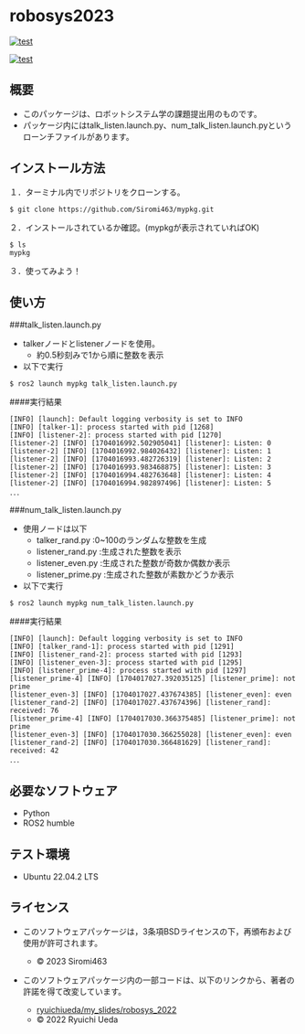 # robosys2023
[![test](https://github.com/Siromi463/mypkg/actions/workflows/test.yml/badge.svg)](https://github.com/Siromi463/mypkg/actions/workflows/test.yml)

[![test](https://github.com/Siromi463/mypkg/actions/workflows/test_num.yml/badge.svg)](https://github.com/Siromi463/mypkg/actions/workflows/test_num.yml)

## 概要

* このパッケージは、ロボットシステム学の課題提出用のものです。
* パッケージ内にはtalk_listen.launch.py、num_talk_listen.launch.pyというローンチファイルがあります。

## インストール方法


１．ターミナル内でリポジトリをクローンする。
```
$ git clone https://github.com/Siromi463/mypkg.git
```

２．インストールされているか確認。(mypkgが表示されていればOK)
```
$ ls
mypkg
```

３．使ってみよう！

## 使い方

###talk_listen.launch.py

* talkerノードとlistenerノードを使用。
	* 約0.5秒刻みで1から順に整数を表示
* 以下で実行
```
$ ros2 launch mypkg talk_listen.launch.py
```
####実行結果
```
[INFO] [launch]: Default logging verbosity is set to INFO
[INFO] [talker-1]: process started with pid [1268]
[INFO] [listener-2]: process started with pid [1270]
[listener-2] [INFO] [1704016992.502905041] [listener]: Listen: 0
[listener-2] [INFO] [1704016992.984026432] [listener]: Listen: 1
[listener-2] [INFO] [1704016993.482726319] [listener]: Listen: 2
[listener-2] [INFO] [1704016993.983468875] [listener]: Listen: 3
[listener-2] [INFO] [1704016994.482763648] [listener]: Listen: 4
[listener-2] [INFO] [1704016994.982897496] [listener]: Listen: 5
．．．
```

###num_talk_listen.launch.py

* 使用ノードは以下
	* talker_rand.py	:0~100のランダムな整数を生成
	* listener_rand.py	:生成された整数を表示
	* listener_even.py	:生成された整数が奇数か偶数か表示
	* listener_prime.py	:生成された整数が素数かどうか表示
* 以下で実行
```
$ ros2 launch mypkg num_talk_listen.launch.py
```
####実行結果
```
[INFO] [launch]: Default logging verbosity is set to INFO
[INFO] [talker_rand-1]: process started with pid [1291]
[INFO] [listener_rand-2]: process started with pid [1293]
[INFO] [listener_even-3]: process started with pid [1295]
[INFO] [listener_prime-4]: process started with pid [1297]
[listener_prime-4] [INFO] [1704017027.392035125] [listener_prime]: not prime
[listener_even-3] [INFO] [1704017027.437674385] [listener_even]: even
[listener_rand-2] [INFO] [1704017027.437674396] [listener_rand]: received: 76
[listener_prime-4] [INFO] [1704017030.366375485] [listener_prime]: not prime
[listener_even-3] [INFO] [1704017030.366255028] [listener_even]: even
[listener_rand-2] [INFO] [1704017030.366481629] [listener_rand]: received: 42
．．．
```

## 必要なソフトウェア
* Python
* ROS2 humble

## テスト環境
* Ubuntu 22.04.2 LTS

## ライセンス
* このソフトウェアパッケージは，3条項BSDライセンスの下，再頒布および使用が許可されます。
	* © 2023 Siromi463

* このソフトウェアパッケージ内の一部コードは、以下のリンクから、著者の許諾を得て改変しています。
	* [ryuichiueda/my_slides/robosys_2022](https://github.com/ryuichiueda/my_slides/tree/master/robosys_2022)
	* © 2022 Ryuichi Ueda
